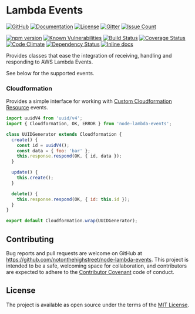 # Lambda Events

[![GitHub][github-badge]][github-url]
[![Documentation][hosted-docs-badge]][hosted-docs-url]
[![License][license-badge]][license-url]
[![Gitter][gitter-badge]][gitter-url]
[![Issue Count][issues-badge]][issues-url]

[![npm version][npm-badge]][npm-url]
[![Known Vulnerabilities][snyk-badge]][snyk-url]
[![Build Status][travis-badge]][travis-url]
[![Coverage Status][coverage-badge]][coverage-url]
[![Code Climate][codeclimate-badge]][codeclimate-url]
[![Dependency Status][david-badge]][david-url]
[![Inline docs][docs-badge]][docs-url]

Provides classes that ease the integration of receiving, handling and responding to AWS Lambda Events.

See below for the supported events.

### Cloudformation

Provides a simple interface for working with [Custom Cloudformation Resource](http://docs.aws.amazon.com/AWSCloudFormation/latest/UserGuide/template-custom-resources.html) events.

```javascript
import uuidV4 from 'uuid/v4';
import { Cloudformation, OK, ERROR } from 'node-lambda-events';

class UUIDGenerator extends Cloudformation {
  create() {
    const id = uuidV4();
    const data = { foo: 'bar' };
    this.response.respond(OK, { id, data });
  }

  update() {
    this.create();
  }

  delete() {
    this.response.respond(OK, { id: this.id });
  }
}

export default Cloudformation.wrap(UUIDGenerator);
```

## Contributing

Bug reports and pull requests are welcome on GitHub at https://github.com/notonthehighstreet/node-lambda-events. This project is intended to be a safe, welcoming space for collaboration, and contributors are expected to adhere to the [Contributor Covenant](http://contributor-covenant.org) code of conduct.

## License

The project is available as open source under the terms of the [MIT License](http://opensource.org/licenses/MIT).

[npm-badge]: https://badge.fury.io/js/node-lambda-events.svg
[npm-url]: https://badge.fury.io/js/node-lambda-events
[gitter-badge]: http://img.shields.io/badge/gitter-chat-red.svg
[gitter-url]: https://gitter.im/notonthehighstreet/node-lambda-events
[github-badge]: https://img.shields.io/badge/github-link-blue.svg
[github-url]: https://github.com/notonthehighstreet/node-lambda-events
[license-badge]: http://img.shields.io/badge/license-MIT-yellowgreen.svg
[license-url]: #license
[docs-badge]: http://inch-ci.org/github/notonthehighstreet/node-lambda-events.svg?branch=master
[docs-url]: http://inch-ci.org/github/notonthehighstreet/node-lambda-events
[hosted-docs-badge]: http://img.shields.io/badge/docs-github.io-blue.svg
[hosted-docs-url]: https://notonthehighstreet.github.io/node-lambda-events
[snyk-badge]: https://snyk.io/test/github/notonthehighstreet/node-lambda-events/badge.svg
[snyk-url]: https://snyk.io/test/github/notonthehighstreet/node-lambda-events
[david-badge]: https://david-dm.org/notonthehighstreet/node-lambda-events.svg
[david-url]: https://david-dm.org/notonthehighstreet/node-lambda-events
[travis-badge]: https://api.travis-ci.org/notonthehighstreet/node-lambda-events.svg
[travis-url]: https://travis-ci.org/notonthehighstreet/node-lambda-events
[codeclimate-badge]: https://codeclimate.com/github/notonthehighstreet/node-lambda-events/badges/gpa.svg
[codeclimate-url]: https://codeclimate.com/github/notonthehighstreet/node-lambda-events
[coverage-badge]: https://codeclimate.com/github/notonthehighstreet/node-lambda-events/badges/coverage.svg
[coverage-url]: https://codeclimate.com/github/notonthehighstreet/node-lambda-events/coverage
[issues-badge]: https://codeclimate.com/github/notonthehighstreet/node-lambda-events/badges/issue_count.svg
[issues-url]: https://codeclimate.com/github/notonthehighstreet/node-lambda-events
